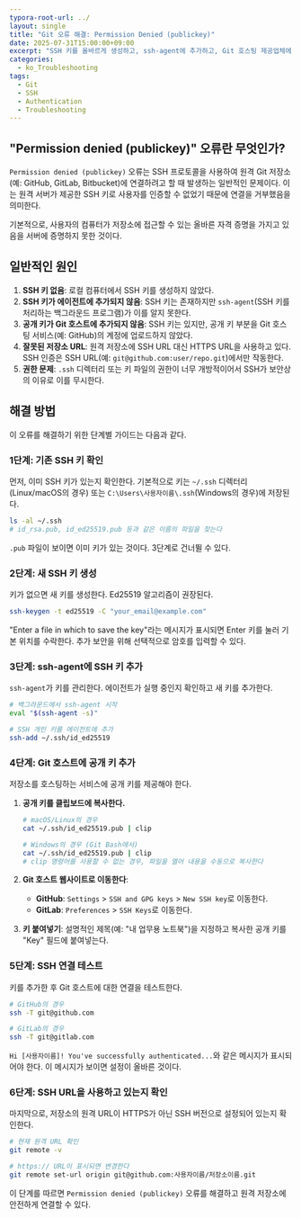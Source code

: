 ```yaml
---
typora-root-url: ../
layout: single
title: "Git 오류 해결: Permission Denied (publickey)"
date: 2025-07-31T15:00:00+09:00
excerpt: "SSH 키를 올바르게 생성하고, ssh-agent에 추가하고, Git 호스팅 제공업체에 등록하여 Git의 'Permission denied (publickey)' 오류를 해결하는 방법을 알아봅니다."
categories:
  - ko_Troubleshooting
tags:
  - Git
  - SSH
  - Authentication
  - Troubleshooting
---
```


## "Permission denied (publickey)" 오류란 무엇인가?

`Permission denied (publickey)` 오류는 SSH 프로토콜을 사용하여 원격 Git 저장소(예: GitHub, GitLab, Bitbucket)에 연결하려고 할 때 발생하는 일반적인 문제이다. 이는 원격 서버가 제공한 SSH 키로 사용자를 인증할 수 없었기 때문에 연결을 거부했음을 의미한다.

기본적으로, 사용자의 컴퓨터가 저장소에 접근할 수 있는 올바른 자격 증명을 가지고 있음을 서버에 증명하지 못한 것이다.

## 일반적인 원인

1.  **SSH 키 없음**: 로컬 컴퓨터에서 SSH 키를 생성하지 않았다.
2.  **SSH 키가 에이전트에 추가되지 않음**: SSH 키는 존재하지만 `ssh-agent`(SSH 키를 처리하는 백그라운드 프로그램)가 이를 알지 못한다.
3.  **공개 키가 Git 호스트에 추가되지 않음**: SSH 키는 있지만, 공개 키 부분을 Git 호스팅 서비스(예: GitHub)의 계정에 업로드하지 않았다.
4.  **잘못된 저장소 URL**: 원격 저장소에 SSH URL 대신 HTTPS URL을 사용하고 있다. SSH 인증은 SSH URL(예: `git@github.com:user/repo.git`)에서만 작동한다.
5.  **권한 문제**: `.ssh` 디렉터리 또는 키 파일의 권한이 너무 개방적이어서 SSH가 보안상의 이유로 이를 무시한다.

## 해결 방법

이 오류를 해결하기 위한 단계별 가이드는 다음과 같다.

### 1단계: 기존 SSH 키 확인

먼저, 이미 SSH 키가 있는지 확인한다. 기본적으로 키는 `~/.ssh` 디렉터리(Linux/macOS의 경우) 또는 `C:\Users\사용자이름\.ssh`(Windows의 경우)에 저장된다.

```bash
ls -al ~/.ssh
# id_rsa.pub, id_ed25519.pub 등과 같은 이름의 파일을 찾는다
```

`.pub` 파일이 보이면 이미 키가 있는 것이다. 3단계로 건너뛸 수 있다.

### 2단계: 새 SSH 키 생성

키가 없으면 새 키를 생성한다. Ed25519 알고리즘이 권장된다.

```bash
ssh-keygen -t ed25519 -C "your_email@example.com"
```

"Enter a file in which to save the key"라는 메시지가 표시되면 Enter 키를 눌러 기본 위치를 수락한다. 추가 보안을 위해 선택적으로 암호를 입력할 수 있다.

### 3단계: ssh-agent에 SSH 키 추가

`ssh-agent`가 키를 관리한다. 에이전트가 실행 중인지 확인하고 새 키를 추가한다.

```bash
# 백그라운드에서 ssh-agent 시작
eval "$(ssh-agent -s)"

# SSH 개인 키를 에이전트에 추가
ssh-add ~/.ssh/id_ed25519
```

### 4단계: Git 호스트에 공개 키 추가

저장소를 호스팅하는 서비스에 공개 키를 제공해야 한다.

1.  **공개 키를 클립보드에 복사한다.**

    ```bash
    # macOS/Linux의 경우
    cat ~/.ssh/id_ed25519.pub | clip

    # Windows의 경우 (Git Bash에서)
    cat ~/.ssh/id_ed25519.pub | clip
    # clip 명령어를 사용할 수 없는 경우, 파일을 열어 내용을 수동으로 복사한다
    ```

2.  **Git 호스트 웹사이트로 이동한다**:
    - **GitHub**: `Settings` > `SSH and GPG keys` > `New SSH key`로 이동한다.
    - **GitLab**: `Preferences` > `SSH Keys`로 이동한다.
3.  **키 붙여넣기**: 설명적인 제목(예: "내 업무용 노트북")을 지정하고 복사한 공개 키를 "Key" 필드에 붙여넣는다.

### 5단계: SSH 연결 테스트

키를 추가한 후 Git 호스트에 대한 연결을 테스트한다.

```bash
# GitHub의 경우
ssh -T git@github.com

# GitLab의 경우
ssh -T git@gitlab.com
```

`Hi [사용자이름]! You've successfully authenticated...`와 같은 메시지가 표시되어야 한다. 이 메시지가 보이면 설정이 올바른 것이다.

### 6단계: SSH URL을 사용하고 있는지 확인

마지막으로, 저장소의 원격 URL이 HTTPS가 아닌 SSH 버전으로 설정되어 있는지 확인한다.

```bash
# 현재 원격 URL 확인
git remote -v

# https:// URL이 표시되면 변경한다
git remote set-url origin git@github.com:사용자이름/저장소이름.git
```

이 단계를 따르면 `Permission denied (publickey)` 오류를 해결하고 원격 저장소에 안전하게 연결할 수 있다.
